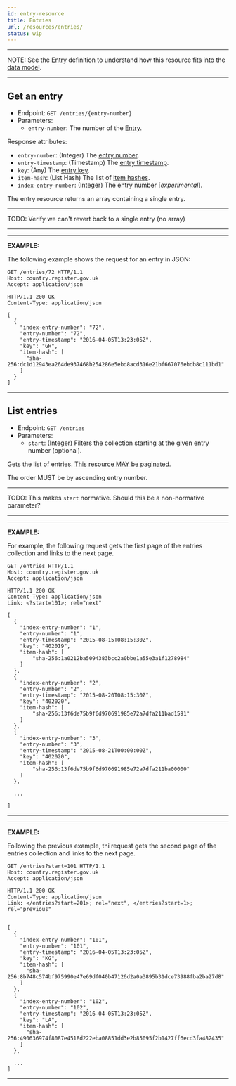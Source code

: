 ```yaml
---
id: entry-resource
title: Entries
url: /resources/entries/
status: wip
---
```


***
NOTE: See the [Entry](/glossary/entry/) definition to understand how this
resource fits into the [data model](/data-model/).
***

## Get an entry

* Endpoint: `GET /entries/{entry-number}`
* Parameters:
  * `entry-number`: The number of the [Entry](/glossary/entry/).

Response attributes:

* `entry-number`: (Integer) The [entry number](/glossary/entry#number).
* `entry-timestamp`: (Timestamp) The [entry timestamp](/glossary/entry#timestamp).
* `key`: (Any) The [entry key](/glossary/entry#key).
* `item-hash`: (List Hash) The list of [item hashes](/glossary/entry#item-references).
* `index-entry-number`: (Integer) The entry number [_experimental_].


The entry resource returns an array containing a single entry.

***
TODO: Verify we can't revert back to a single entry (no array)
***

***
**EXAMPLE:**

The following example shows the request for an entry in JSON:

```http
GET /entries/72 HTTP/1.1
Host: country.register.gov.uk
Accept: application/json
```

```http
HTTP/1.1 200 OK
Content-Type: application/json

[
  {
    "index-entry-number": "72",
    "entry-number": "72",
    "entry-timestamp": "2016-04-05T13:23:05Z",
    "key": "GH",
    "item-hash": [
      "sha-256:dc1d12943ea264de937468b254286e5ebd8acd316e21bf667076ebdb8c111bd1"
    ]
  }
]
```
***

## List entries

* Endpoint: `GET /entries`
* Parameters:
  * `start`: (Integer) Filters the collection starting at the given entry
    number (optional).

Gets the list of entries. [This resource MAY be paginated](/resources#collection-pagination).

The order MUST be by ascending entry number.

***
TODO: This makes `start` normative. Should this be a non-normative parameter?
***

***
**EXAMPLE:**

For example, the following request gets the first page of the entries
collection and links to the next page.

```http
GET /entries HTTP/1.1
Host: country.register.gov.uk
Accept: application/json
```

```http
HTTP/1.1 200 OK
Content-Type: application/json
Link: <?start=101>; rel="next"

[
  {
    "index-entry-number": "1",
    "entry-number": "1",
    "entry-timestamp": "2015-08-15T08:15:30Z",
    "key": "402019",
    "item-hash": [ 
        "sha-256:1a0212ba5094383bcc2a0bbe1a55e3a1f1278984"
    ]
  },
  {
    "index-entry-number": "2",
    "entry-number": "2",
    "entry-timestamp": "2015-08-20T08:15:30Z",
    "key": "402020",
    "item-hash": [
        "sha-256:13f6de75b9f6d970691985e72a7dfa211bad1591"
    ]
  },
  {
    "index-entry-number": "3",
    "entry-number": "3",
    "entry-timestamp": "2015-08-21T00:00:00Z",
    "key": "402020",
    "item-hash": [
        "sha-256:13f6de75b9f6d970691985e72a7dfa211ba00000"
    ]
  },

  ...

]
```
***

***
**EXAMPLE:**

Following the previous example, thi request gets the second page of the
entries collection and links to the next page.

```http
GET /entries?start=101 HTTP/1.1
Host: country.register.gov.uk
Accept: application/json
```

```http
HTTP/1.1 200 OK
Content-Type: application/json
Link: </entries?start=201>; rel="next", </entries?start=1>; rel="previous"


[
  {
    "index-entry-number": "101",
    "entry-number": "101",
    "entry-timestamp": "2016-04-05T13:23:05Z",
    "key": "KG",
    "item-hash": [
      "sha-256:8b748c574bf975990e47e69df040b47126d2a0a3895b31dce73988fba2ba27d8"
    ]
  },
  {
    "index-entry-number": "102",
    "entry-number": "102",
    "entry-timestamp": "2016-04-05T13:23:05Z",
    "key": "LA",
    "item-hash": [
      "sha-256:490636974f8087e4518d222eba08851dd3e2b85095f2b1427ff6ecd3fa482435"
    ]
  },

  ...
]
```
***
